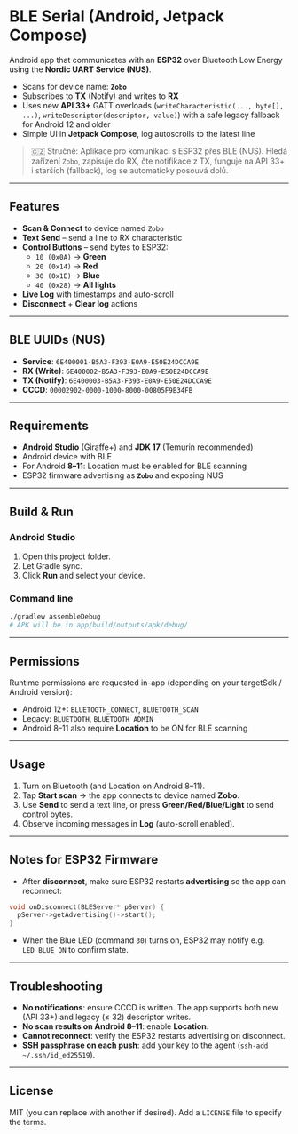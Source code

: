 # BLE Serial (Android, Jetpack Compose)

Android app that communicates with an **ESP32** over Bluetooth Low Energy using the **Nordic UART Service (NUS)**.

- Scans for device name: **`Zobo`**
- Subscribes to **TX** (Notify) and writes to **RX**
- Uses new **API 33+** GATT overloads (`writeCharacteristic(..., byte[], ...)`, `writeDescriptor(descriptor, value)`) with a safe legacy fallback for Android 12 and older
- Simple UI in **Jetpack Compose**, log autoscrolls to the latest line

> 🇨🇿 Stručně: Aplikace pro komunikaci s ESP32 přes BLE (NUS). Hledá zařízení `Zobo`, zapisuje do RX, čte notifikace z TX, funguje na API 33+ i starších (fallback), log se automaticky posouvá dolů.

---

## Features
- **Scan & Connect** to device named `Zobo`
- **Text Send** – send a line to RX characteristic
- **Control Buttons** – send bytes to ESP32:
  - `10 (0x0A)` → **Green**
  - `20 (0x14)` → **Red**
  - `30 (0x1E)` → **Blue**
  - `40 (0x28)` → **All lights**
- **Live Log** with timestamps and auto-scroll
- **Disconnect** + **Clear log** actions

---

## BLE UUIDs (NUS)
- **Service**: `6E400001-B5A3-F393-E0A9-E50E24DCCA9E`
- **RX (Write)**: `6E400002-B5A3-F393-E0A9-E50E24DCCA9E`
- **TX (Notify)**: `6E400003-B5A3-F393-E0A9-E50E24DCCA9E`
- **CCCD**: `00002902-0000-1000-8000-00805F9B34FB`

---

## Requirements
- **Android Studio** (Giraffe+) and **JDK 17** (Temurin recommended)
- Android device with BLE
- For Android **8–11**: Location must be enabled for BLE scanning
- ESP32 firmware advertising as **`Zobo`** and exposing NUS

---

## Build & Run

### Android Studio
1. Open this project folder.
2. Let Gradle sync.
3. Click **Run** and select your device.

### Command line
```bash
./gradlew assembleDebug
# APK will be in app/build/outputs/apk/debug/
```

---

## Permissions
Runtime permissions are requested in-app (depending on your targetSdk / Android version):

- Android 12+: `BLUETOOTH_CONNECT`, `BLUETOOTH_SCAN`
- Legacy: `BLUETOOTH`, `BLUETOOTH_ADMIN`
- Android 8–11 also require **Location** to be ON for BLE scanning

---

## Usage
1. Turn on Bluetooth (and Location on Android 8–11).
2. Tap **Start scan** → the app connects to device named **Zobo**.
3. Use **Send** to send a text line, or press **Green/Red/Blue/Light** to send control bytes.
4. Observe incoming messages in **Log** (auto-scroll enabled).

---

## Notes for ESP32 Firmware
- After **disconnect**, make sure ESP32 restarts **advertising** so the app can reconnect:
```cpp
void onDisconnect(BLEServer* pServer) {
  pServer->getAdvertising()->start();
}
```
- When the Blue LED (command `30`) turns on, ESP32 may notify e.g. `LED_BLUE_ON` to confirm state.

---

## Troubleshooting
- **No notifications**: ensure CCCD is written. The app supports both new (API 33+) and legacy (≤ 32) descriptor writes.
- **No scan results on Android 8–11**: enable **Location**.
- **Cannot reconnect**: verify the ESP32 restarts advertising on disconnect.
- **SSH passphrase on each push**: add your key to the agent (`ssh-add ~/.ssh/id_ed25519`).

---

## License
MIT (you can replace with another if desired). Add a `LICENSE` file to specify the terms.
